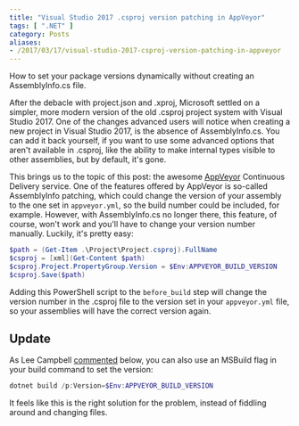 ```yaml
---
title: "Visual Studio 2017 .csproj version patching in AppVeyor"
tags: [ ".NET" ]
category: Posts
aliases:
- /2017/03/17/visual-studio-2017-csproj-version-patching-in-appveyor
---
```


How to set your package versions dynamically without creating an AssemblyInfo.cs file.

After the debacle with project.json and .xproj, Microsoft settled on a simpler, more modern version of the old .csproj project system with Visual Studio 2017. One of the changes advanced users will notice when creating a new project in Visual Studio 2017, is the absence of AssemblyInfo.cs. You can add it back yourself, if you want to use some advanced options that aren't available in .csproj, like the ability to make internal types visible to other assemblies, but by default, it's gone.

This brings us to the topic of this post: the awesome [AppVeyor](https://www.appveyor.com/) Continuous Delivery service. One of the features offered by AppVeyor is so-called AssemblyInfo patching, which could change the version of your assembly to the one set in `appveyor.yml`, so the build number could be included, for example. However, with AssemblyInfo.cs no longer there, this feature, of course, won't work and you'll have to change your version number manually. Luckily, it's pretty easy:

```powershell
$path = (Get-Item .\Project\Project.csproj).FullName
$csproj = [xml](Get-Content $path)
$csproj.Project.PropertyGroup.Version = $Env:APPVEYOR_BUILD_VERSION
$csproj.Save($path)
```

Adding this PowerShell script to the `before_build` step will change the version number in the .csproj file to the version set in your `appveyor.yml` file, so your assemblies will have the correct version again.

## Update
As Lee Campbell [commented](http://disq.us/p/1j8rpnx) below, you can also use an MSBuild flag in your build command to set the version:

```powershell
dotnet build /p:Version=$Env:APPVEYOR_BUILD_VERSION
```

It feels like this is the right solution for the problem, instead of fiddling around and changing files.
